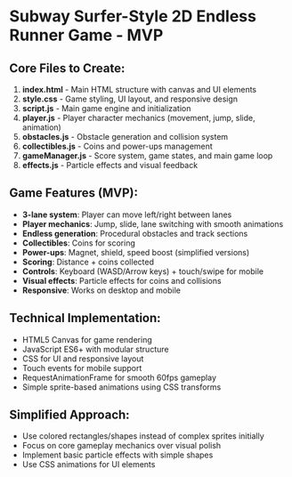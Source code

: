 # Subway Surfer-Style 2D Endless Runner Game - MVP

## Core Files to Create:
1. **index.html** - Main HTML structure with canvas and UI elements
2. **style.css** - Game styling, UI layout, and responsive design
3. **script.js** - Main game engine and initialization
4. **player.js** - Player character mechanics (movement, jump, slide, animation)
5. **obstacles.js** - Obstacle generation and collision system
6. **collectibles.js** - Coins and power-ups management
7. **gameManager.js** - Score system, game states, and main game loop
8. **effects.js** - Particle effects and visual feedback

## Game Features (MVP):
- **3-lane system**: Player can move left/right between lanes
- **Player mechanics**: Jump, slide, lane switching with smooth animations
- **Endless generation**: Procedural obstacles and track sections
- **Collectibles**: Coins for scoring
- **Power-ups**: Magnet, shield, speed boost (simplified versions)
- **Scoring**: Distance + coins collected
- **Controls**: Keyboard (WASD/Arrow keys) + touch/swipe for mobile
- **Visual effects**: Particle effects for coins and collisions
- **Responsive**: Works on desktop and mobile

## Technical Implementation:
- HTML5 Canvas for game rendering
- JavaScript ES6+ with modular structure
- CSS for UI and responsive layout
- Touch events for mobile support
- RequestAnimationFrame for smooth 60fps gameplay
- Simple sprite-based animations using CSS transforms

## Simplified Approach:
- Use colored rectangles/shapes instead of complex sprites initially
- Focus on core gameplay mechanics over visual polish
- Implement basic particle effects with simple shapes
- Use CSS animations for UI elements